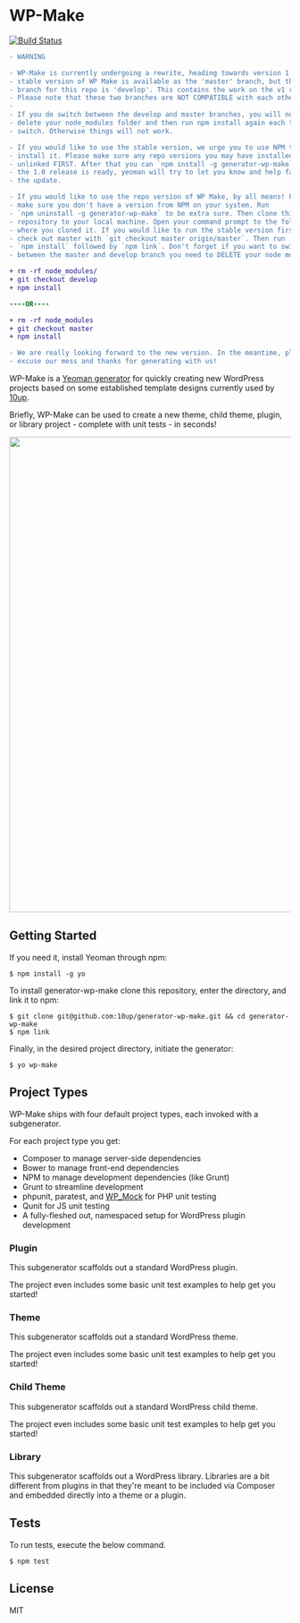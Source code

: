 # WP-Make

[![Build Status](https://travis-ci.org/wp-cli/wp-cli.png?branch=master)](https://travis-ci.org/10up/generator-wp-make)

```diff
- WARNING

- WP-Make is currently undergoing a rewrite, heading towards version 1. The
- stable version of WP Make is available as the 'master' branch, but the default
- branch for this repo is 'develop'. This contains the work on the v1 rewrite.
- Please note that these two branches are NOT COMPATIBLE with each other.
-
- If you do switch between the develop and master branches, you will need to
- delete your node_modules folder and then run npm install again each time you
- switch. Otherwise things will not work.

- If you would like to use the stable version, we urge you to use NPM to
- install it. Please make sure any repo versions you may have installed are
- unlinked FIRST. After that you can `npm install -g generator-wp-make`. When
- the 1.0 release is ready, yeoman will try to let you know and help facilitate
- the update.

- If you would like to use the repo version of WP Make, by all means! First
- make sure you don't have a version from NPM on your system. Run
- `npm uninstall -g generator-wp-make` to be extra sure. Then clone this
- repository to your local machine. Open your command prompt to the folder
- where you cloned it. If you would like to run the stable version first
- check out master with `git checkout master origin/master`. Then run
- `npm install` followed by `npm link`. Don't forget if you want to switch
- between the master and develop branch you need to DELETE your node modules.

+ rm -rf node_modules/
+ git checkout develop
+ npm install

----OR----

+ rm -rf node_modules
+ git checkout master
+ npm install

- We are really looking forward to the new version. In the meantime, please
- excuse our mess and thanks for generating with us!
```

WP-Make is a [Yeoman generator](http://yeoman.io) for quickly creating new WordPress projects based on some established template designs currently used by [10up](http://10up.com).

Briefly, WP-Make can be used to create a new theme, child theme, plugin, or library project - complete with unit tests - in seconds!

<a href="http://10up.com/contact/"><img src="https://10updotcom-wpengine.s3.amazonaws.com/uploads/2016/10/10up-Github-Banner.png" width="850"></a>

## Getting Started

If you need it, install Yeoman through npm:

```
$ npm install -g yo
```

To install generator-wp-make clone this repository, enter the directory, and link it to npm:

```
$ git clone git@github.com:10up/generator-wp-make.git && cd generator-wp-make
$ npm link
```

Finally, in the desired project directory, initiate the generator:

```
$ yo wp-make
```

## Project Types

WP-Make ships with four default project types, each invoked with a subgenerator.

For each project type you get:

- Composer to manage server-side dependencies
- Bower to manage front-end dependencies
- NPM to manage development dependencies (like Grunt)
- Grunt to streamline development
- phpunit, paratest, and [WP_Mock](https://github.com/10up/wp_mock) for PHP unit testing
- Qunit for JS unit testing
- A fully-fleshed out, namespaced setup for WordPress plugin development

### Plugin

This subgenerator scaffolds out a standard WordPress plugin.

The project even includes some basic unit test examples to help get you started!

### Theme

This subgenerator scaffolds out a standard WordPress theme.

The project even includes some basic unit test examples to help get you started!

### Child Theme

This subgenerator scaffolds out a standard WordPress child theme.

The project even includes some basic unit test examples to help get you started!

### Library

This subgenerator scaffolds out a WordPress library. Libraries are a bit different from plugins in that they're meant to be included via Composer and embedded directly into a theme or a plugin.

## Tests

To run tests, execute the below command.

````
$ npm test
````

## License

MIT
